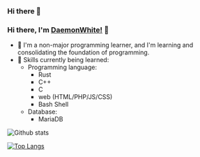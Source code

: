 ### Hi there 👋

<!--
**DaemonWhite/DaemonWhite** is a ✨ _special_ ✨ repository because its `README.md` (this file) appears on your GitHub profile.

Here are some ideas to get you started:

- 🔭 I’m currently working on ...
- 🌱 I’m currently learning ...
- 👯 I’m looking to collaborate on ...
- 🤔 I’m looking for help with ...
- 💬 Ask me about ...
- 📫 How to reach me: ...
- 😄 Pronouns: ...
- ⚡ Fun fact: ...
-->

### Hi there, I'm [DaemonWhite!](https://github.com/daemonwhite) :wave:
- :boy: I'm a non-major programming learner, and I'm learning and consolidating the foundation of programming.
- :blue_book: Skills currently being learned:
    - Programming language:
        - Rust
        - C++
        - C
        - web (HTML/PHP/JS/CSS)
        - Bash Shell
    -  Database:
        - MariaDB
      
![Github stats](https://github-readme-stats.vercel.app/api?username=daemonwhite&count_private=true&show_icons=false&&bg_color=20,0971be,811198&title_color=fff&text_color=fff)

[![Top Langs](https://github-readme-stats.vercel.app/api/top-langs/?username=daemonwhite&langs_count=10&hide=javascript,html,css&&bg_color=20,0971be,811198&title_color=fff&text_color=fff&layout=compact&card_width=445)](https://github.com/dirname/dirname)
